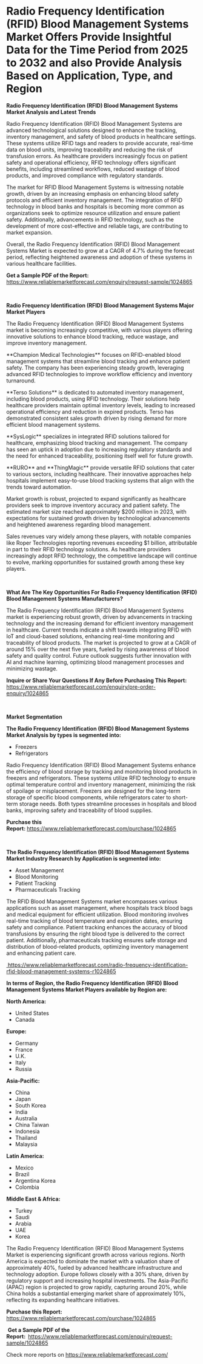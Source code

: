 <p><h1>Radio Frequency Identification (RFID) Blood Management Systems Market Offers Provide Insightful Data for the Time Period from 2025 to 2032 and also Provide Analysis Based on Application, Type, and Region</h1></p><p><strong>Radio Frequency Identification (RFID) Blood Management Systems Market Analysis and Latest Trends</strong></p>
<p><p>Radio Frequency Identification (RFID) Blood Management Systems are advanced technological solutions designed to enhance the tracking, inventory management, and safety of blood products in healthcare settings. These systems utilize RFID tags and readers to provide accurate, real-time data on blood units, improving traceability and reducing the risk of transfusion errors. As healthcare providers increasingly focus on patient safety and operational efficiency, RFID technology offers significant benefits, including streamlined workflows, reduced wastage of blood products, and improved compliance with regulatory standards.</p><p>The market for RFID Blood Management Systems is witnessing notable growth, driven by an increasing emphasis on enhancing blood safety protocols and efficient inventory management. The integration of RFID technology in blood banks and hospitals is becoming more common as organizations seek to optimize resource utilization and ensure patient safety. Additionally, advancements in RFID technology, such as the development of more cost-effective and reliable tags, are contributing to market expansion. </p><p>Overall, the Radio Frequency Identification (RFID) Blood Management Systems Market is expected to grow at a CAGR of 4.7% during the forecast period, reflecting heightened awareness and adoption of these systems in various healthcare facilities.</p></p>
<p><strong>Get a Sample PDF of the Report:&nbsp;</strong> <a href="https://www.reliablemarketforecast.com/enquiry/request-sample/1024865?utm_campaign=2779&utm_medium=2&utm_source=Github&utm_content=ia&utm_term=04032025&utm_id=radio-frequency-identification-rfid-blood-management-systems">https://www.reliablemarketforecast.com/enquiry/request-sample/1024865</a></p>
<p>&nbsp;</p>
<p><strong>Radio Frequency Identification (RFID) Blood Management Systems Major Market Players</strong></p>
<p><p>The Radio Frequency Identification (RFID) Blood Management Systems market is becoming increasingly competitive, with various players offering innovative solutions to enhance blood tracking, reduce wastage, and improve inventory management.</p><p>**Champion Medical Technologies** focuses on RFID-enabled blood management systems that streamline blood tracking and enhance patient safety. The company has been experiencing steady growth, leveraging advanced RFID technologies to improve workflow efficiency and inventory turnaround.</p><p>**Terso Solutions** is dedicated to automated inventory management, including blood products, using RFID technology. Their solutions help healthcare providers maintain optimal inventory levels, leading to increased operational efficiency and reduction in expired products. Terso has demonstrated consistent sales growth driven by rising demand for more efficient blood management systems.</p><p>**SysLogic** specializes in integrated RFID solutions tailored for healthcare, emphasizing blood tracking and management. The company has seen an uptick in adoption due to increasing regulatory standards and the need for enhanced traceability, positioning itself well for future growth.</p><p>**RURO** and **ThingMagic** provide versatile RFID solutions that cater to various sectors, including healthcare. Their innovative approaches help hospitals implement easy-to-use blood tracking systems that align with the trends toward automation.</p><p>Market growth is robust, projected to expand significantly as healthcare providers seek to improve inventory accuracy and patient safety. The estimated market size reached approximately $200 million in 2023, with expectations for sustained growth driven by technological advancements and heightened awareness regarding blood management.</p><p>Sales revenues vary widely among these players, with notable companies like Roper Technologies reporting revenues exceeding $1 billion, attributable in part to their RFID technology solutions. As healthcare providers increasingly adopt RFID technology, the competitive landscape will continue to evolve, marking opportunities for sustained growth among these key players.</p></p>
<p>&nbsp;</p>
<p><strong>What Are The Key Opportunities For Radio Frequency Identification (RFID) Blood Management Systems Manufacturers?</strong></p>
<p><p>The Radio Frequency Identification (RFID) Blood Management Systems market is experiencing robust growth, driven by advancements in tracking technology and the increasing demand for efficient inventory management in healthcare. Current trends indicate a shift towards integrating RFID with IoT and cloud-based solutions, enhancing real-time monitoring and traceability of blood products. The market is projected to grow at a CAGR of around 15% over the next five years, fueled by rising awareness of blood safety and quality control. Future outlook suggests further innovation with AI and machine learning, optimizing blood management processes and minimizing wastage.</p></p>
<p><strong>Inquire or Share Your Questions If Any Before Purchasing This Report:</strong> <a href="https://www.reliablemarketforecast.com/enquiry/pre-order-enquiry/1024865?utm_campaign=2779&utm_medium=2&utm_source=Github&utm_content=ia&utm_term=04032025&utm_id=radio-frequency-identification-rfid-blood-management-systems">https://www.reliablemarketforecast.com/enquiry/pre-order-enquiry/1024865</a></p>
<p>&nbsp;</p>
<p><strong>Market Segmentation</strong></p>
<p><strong>The Radio Frequency Identification (RFID) Blood Management Systems Market Analysis by types is segmented into:</strong></p>
<p><ul><li>Freezers</li><li>Refrigerators</li></ul></p>
<p><p>Radio Frequency Identification (RFID) Blood Management Systems enhance the efficiency of blood storage by tracking and monitoring blood products in freezers and refrigerators. These systems utilize RFID technology to ensure optimal temperature control and inventory management, minimizing the risk of spoilage or misplacement. Freezers are designed for the long-term storage of specific blood components, while refrigerators cater to short-term storage needs. Both types streamline processes in hospitals and blood banks, improving safety and traceability of blood supplies.</p></p>
<p><strong>Purchase this Report:&nbsp;</strong><a href="https://www.reliablemarketforecast.com/purchase/1024865?utm_campaign=2779&utm_medium=2&utm_source=Github&utm_content=ia&utm_term=04032025&utm_id=radio-frequency-identification-rfid-blood-management-systems">https://www.reliablemarketforecast.com/purchase/1024865</a></p>
<p>&nbsp;</p>
<p><strong>The Radio Frequency Identification (RFID) Blood Management Systems Market Industry Research by Application is segmented into:</strong></p>
<p><ul><li>Asset Management</li><li>Blood Monitoring</li><li>Patient Tracking</li><li>Pharmaceuticals Tracking</li></ul></p>
<p><p>The RFID Blood Management Systems market encompasses various applications such as asset management, where hospitals track blood bags and medical equipment for efficient utilization. Blood monitoring involves real-time tracking of blood temperature and expiration dates, ensuring safety and compliance. Patient tracking enhances the accuracy of blood transfusions by ensuring the right blood type is delivered to the correct patient. Additionally, pharmaceuticals tracking ensures safe storage and distribution of blood-related products, optimizing inventory management and enhancing patient care.</p></p>
<p><a href="https://www.reliablemarketforecast.com/radio-frequency-identification-rfid-blood-management-systems-r1024865?utm_campaign=2779&utm_medium=2&utm_source=Github&utm_content=ia&utm_term=04032025&utm_id=radio-frequency-identification-rfid-blood-management-systems">&nbsp;https://www.reliablemarketforecast.com/radio-frequency-identification-rfid-blood-management-systems-r1024865</a></p>
<p><strong>In terms of Region, the Radio Frequency Identification (RFID) Blood Management Systems Market Players available by Region are:</strong></p>
<p>
    <p> <strong> North America: </strong>
        <ul>
            <li>United States</li>
            <li>Canada</li>
        </ul>
        </p> 
    <p> <strong> Europe: </strong>
        <ul>
            <li>Germany</li>
            <li>France</li>
            <li>U.K.</li>
            <li>Italy</li>
            <li>Russia</li>
        </ul>
        </p> 
    <p> <strong> Asia-Pacific: </strong>
        <ul>
            <li>China</li>
            <li>Japan</li>
            <li>South Korea</li>
            <li>India</li>
            <li>Australia</li>
            <li>China Taiwan</li>
            <li>Indonesia</li>
            <li>Thailand</li>
            <li>Malaysia</li>
        </ul>
        </p> 
    <p> <strong> Latin America: </strong>
        <ul>
            <li>Mexico</li>
            <li>Brazil</li>
            <li>Argentina Korea</li>
            <li>Colombia</li>
        </ul>
        </p> 
    <p> <strong> Middle East & Africa: </strong>
        <ul>
            <li>Turkey</li>
            <li>Saudi</li>
            <li>Arabia</li>
            <li>UAE</li>
            <li>Korea</li>
        </ul>
    </p>
    </p>
<p><p>The Radio Frequency Identification (RFID) Blood Management Systems Market is experiencing significant growth across various regions. North America is expected to dominate the market with a valuation share of approximately 40%, fueled by advanced healthcare infrastructure and technology adoption. Europe follows closely with a 30% share, driven by regulatory support and increasing hospital investments. The Asia-Pacific (APAC) region is projected to grow rapidly, capturing around 20%, while China holds a substantial emerging market share of approximately 10%, reflecting its expanding healthcare initiatives.</p></p>
<p><strong>Purchase this Report: </strong><a href="https://www.reliablemarketforecast.com/purchase/1024865?utm_campaign=2779&utm_medium=2&utm_source=Github&utm_content=ia&utm_term=04032025&utm_id=radio-frequency-identification-rfid-blood-management-systems">https://www.reliablemarketforecast.com/purchase/1024865</a></p>
<p>&nbsp;<strong>Get a Sample PDF of the Report:&nbsp;&nbsp;</strong><a href="https://www.reliablemarketforecast.com/enquiry/request-sample/1024865?utm_campaign=2779&utm_medium=2&utm_source=Github&utm_content=ia&utm_term=04032025&utm_id=radio-frequency-identification-rfid-blood-management-systems">https://www.reliablemarketforecast.com/enquiry/request-sample/1024865</a></p>
<p><strong></strong></p>
<p>Check more reports on <a href="https://www.reliablemarketforecast.com/?utm_campaign=2779&utm_medium=2&utm_source=Github&utm_content=ia&utm_term=04032025&utm_id=radio-frequency-identification-rfid-blood-management-systems">https://www.reliablemarketforecast.com/</a></p>